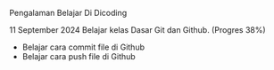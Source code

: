 Pengalaman Belajar Di Dicoding

11 September 2024
Belajar kelas Dasar Git dan Github. (Progres 38%)
* Belajar cara commit file di Github
* Belajar cara push file di Github
